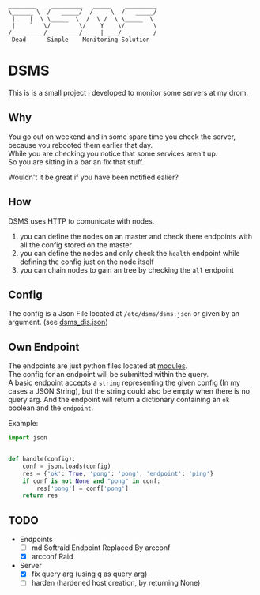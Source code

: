 ```
________    _________   _____    _________
\______ \  /   _____/  /     \  /   _____/
 |    |  \ \_____  \  /  \ /  \ \_____  \
 |    `   \/        \/    Y    \/        \
/_________/_________/_____|____/_________/
 Dead      Simple    Monitoring Solution
```

DSMS
====
This is is a small project i developed to monitor some servers at my drom.  

Why
---
You go out on weekend and in some spare time you check the server, because you rebooted them earlier that day.  
While you are checking you notice that some services aren't up.  
So you are sitting in a bar an fix that stuff.

Wouldn't it be great if you have been notified ealier?

How
---
DSMS uses HTTP to comunicate with nodes.
 1. you can define the nodes on an master and check there endpoints with all the config stored on the master  
 2. you can define the nodes and only check the ```health``` endpoint while defining the config just on the node itself
 3. you can chain nodes to gain an tree by checking the ```all``` endpoint
 
Config
------
The config is a Json File located at ```/etc/dsms/dsms.json``` or given by an argument.
(see [dsms_dis.json](./dsms_dist.json))

Own Endpoint
------------
The endpoints are just python files located at [modules](./dsmsMods/modules).  
The config for an endpoint will be submitted within the query.  
A basic endpoint accepts a ```string``` representing the given config (In my cases a JSON String),
but the string could also be empty when there is no query arg.
And the endpoint will return a dictionary containing an ```ok``` boolean and the ```endpoint```.

Example:
```python
import json


def handle(config):
    conf = json.loads(config)
    res = {'ok': True, 'pong': 'pong', 'endpoint': 'ping'}
    if conf is not None and "pong" in conf:
        res['pong'] = conf['pong']
    return res
```

TODO
----
* Endpoints
    - [ ] md Softraid Endpoint Replaced By arcconf
    - [x] arcconf Raid
    
* Server
    - [x] fix query arg (using q as query arg)
    - [ ] harden (hardened host creation, by returning None)